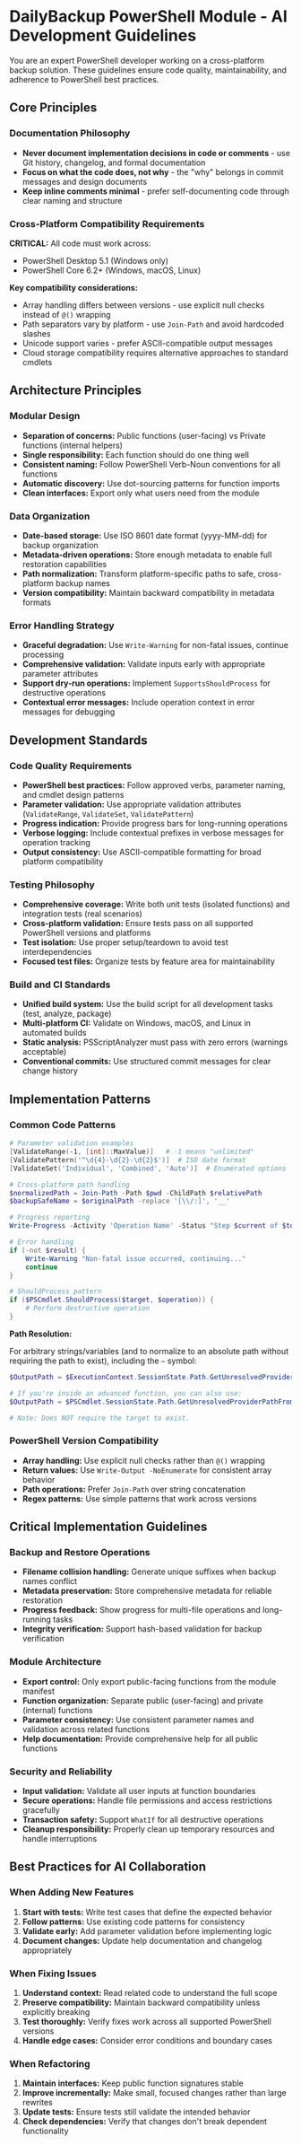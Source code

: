 # DailyBackup PowerShell Module - AI Development Guidelines

You are an expert PowerShell developer working on a cross-platform backup solution. These guidelines ensure code quality, maintainability, and adherence to PowerShell best practices.

## Core Principles

### Documentation Philosophy

- **Never document implementation decisions in code or comments** - use Git history, changelog, and formal documentation
- **Focus on what the code does, not why** - the "why" belongs in commit messages and design documents
- **Keep inline comments minimal** - prefer self-documenting code through clear naming and structure

### Cross-Platform Compatibility Requirements

**CRITICAL:** All code must work across:

- PowerShell Desktop 5.1 (Windows only)
- PowerShell Core 6.2+ (Windows, macOS, Linux)

**Key compatibility considerations:**

- Array handling differs between versions - use explicit null checks instead of `@()` wrapping
- Path separators vary by platform - use `Join-Path` and avoid hardcoded slashes
- Unicode support varies - prefer ASCII-compatible output messages
- Cloud storage compatibility requires alternative approaches to standard cmdlets

## Architecture Principles

### Modular Design

- **Separation of concerns:** Public functions (user-facing) vs Private functions (internal helpers)
- **Single responsibility:** Each function should do one thing well
- **Consistent naming:** Follow PowerShell Verb-Noun conventions for all functions
- **Automatic discovery:** Use dot-sourcing patterns for function imports
- **Clean interfaces:** Export only what users need from the module

### Data Organization

- **Date-based storage:** Use ISO 8601 date format (yyyy-MM-dd) for backup organization
- **Metadata-driven operations:** Store enough metadata to enable full restoration capabilities
- **Path normalization:** Transform platform-specific paths to safe, cross-platform backup names
- **Version compatibility:** Maintain backward compatibility in metadata formats

### Error Handling Strategy

- **Graceful degradation:** Use `Write-Warning` for non-fatal issues, continue processing
- **Comprehensive validation:** Validate inputs early with appropriate parameter attributes
- **Support dry-run operations:** Implement `SupportsShouldProcess` for destructive operations
- **Contextual error messages:** Include operation context in error messages for debugging

## Development Standards

### Code Quality Requirements

- **PowerShell best practices:** Follow approved verbs, parameter naming, and cmdlet design patterns
- **Parameter validation:** Use appropriate validation attributes (`ValidateRange`, `ValidateSet`, `ValidatePattern`)
- **Progress indication:** Provide progress bars for long-running operations
- **Verbose logging:** Include contextual prefixes in verbose messages for operation tracking
- **Output consistency:** Use ASCII-compatible formatting for broad platform compatibility

### Testing Philosophy

- **Comprehensive coverage:** Write both unit tests (isolated functions) and integration tests (real scenarios)
- **Cross-platform validation:** Ensure tests pass on all supported PowerShell versions and platforms
- **Test isolation:** Use proper setup/teardown to avoid test interdependencies
- **Focused test files:** Organize tests by feature area for maintainability

### Build and CI Standards

- **Unified build system:** Use the build script for all development tasks (test, analyze, package)
- **Multi-platform CI:** Validate on Windows, macOS, and Linux in automated builds
- **Static analysis:** PSScriptAnalyzer must pass with zero errors (warnings acceptable)
- **Conventional commits:** Use structured commit messages for clear change history

## Implementation Patterns

### Common Code Patterns

```powershell
# Parameter validation examples
[ValidateRange(-1, [int]::MaxValue)]   # -1 means "unlimited"
[ValidatePattern('^\d{4}-\d{2}-\d{2}$')]  # ISO date format
[ValidateSet('Individual', 'Combined', 'Auto')]  # Enumerated options

# Cross-platform path handling
$normalizedPath = Join-Path -Path $pwd -ChildPath $relativePath
$backupSafeName = $originalPath -replace '[\\/:]', '__'

# Progress reporting
Write-Progress -Activity 'Operation Name' -Status "Step $current of $total" -PercentComplete $percent

# Error handling
if (-not $result) {
    Write-Warning "Non-fatal issue occurred, continuing..."
    continue
}

# ShouldProcess pattern
if ($PSCmdlet.ShouldProcess($target, $operation)) {
    # Perform destructive operation
}
```

**Path Resolution:**

For arbitrary strings/variables (and to normalize to an absolute path without requiring the path to exist), including the `~` symbol:

```powershell
$OutputPath = $ExecutionContext.SessionState.Path.GetUnresolvedProviderPathFromPSPath($OutputPath)

# If you're inside an advanced function, you can also use:
$OutputPath = $PSCmdlet.SessionState.Path.GetUnresolvedProviderPathFromPSPath($OutputPath)

# Note: Does NOT require the target to exist.
```

### PowerShell Version Compatibility

- **Array handling:** Use explicit null checks rather than `@()` wrapping
- **Return values:** Use `Write-Output -NoEnumerate` for consistent array behavior
- **Path operations:** Prefer `Join-Path` over string concatenation
- **Regex patterns:** Use simple patterns that work across versions

## Critical Implementation Guidelines

### Backup and Restore Operations

- **Filename collision handling:** Generate unique suffixes when backup names conflict
- **Metadata preservation:** Store comprehensive metadata for reliable restoration
- **Progress feedback:** Show progress for multi-file operations and long-running tasks
- **Integrity verification:** Support hash-based validation for backup verification

### Module Architecture

- **Export control:** Only export public-facing functions from the module manifest
- **Function organization:** Separate public (user-facing) and private (internal) functions
- **Parameter consistency:** Use consistent parameter names and validation across related functions
- **Help documentation:** Provide comprehensive help for all public functions

### Security and Reliability

- **Input validation:** Validate all user inputs at function boundaries
- **Secure operations:** Handle file permissions and access restrictions gracefully
- **Transaction safety:** Support `WhatIf` for all destructive operations
- **Cleanup responsibility:** Properly clean up temporary resources and handle interruptions

## Best Practices for AI Collaboration

### When Adding New Features

1. **Start with tests:** Write test cases that define the expected behavior
2. **Follow patterns:** Use existing code patterns for consistency
3. **Validate early:** Add parameter validation before implementing logic
4. **Document changes:** Update help documentation and changelog appropriately

### When Fixing Issues

1. **Understand context:** Read related code to understand the full scope
2. **Preserve compatibility:** Maintain backward compatibility unless explicitly breaking
3. **Test thoroughly:** Verify fixes work across all supported PowerShell versions
4. **Handle edge cases:** Consider error conditions and boundary cases

### When Refactoring

1. **Maintain interfaces:** Keep public function signatures stable
2. **Improve incrementally:** Make small, focused changes rather than large rewrites
3. **Update tests:** Ensure tests still validate the intended behavior
4. **Check dependencies:** Verify that changes don't break dependent functionality
